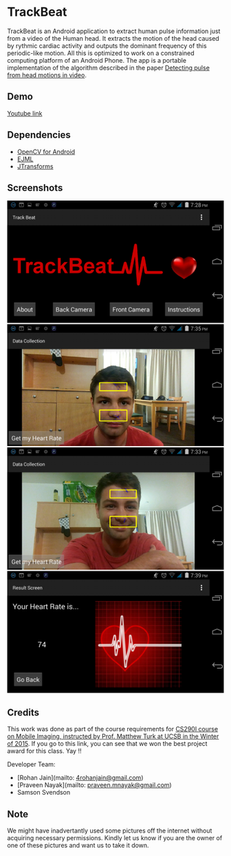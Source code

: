 # TrackBeat

TrackBeat is an Android application to extract human pulse information just from a video of the Human head. It extracts the motion of the head caused by rythmic cardiac activity and outputs the dominant frequency of this periodic-like motion. All this is optimized to work on a constrained computing platform of an Android Phone.
The app is a portable implementation of the algorithm described in the paper [Detecting pulse from head motions in video](http://people.csail.mit.edu/mrub/vidmag/papers/Balakrishnan_Detecting_Pulse_from_2013_CVPR_paper.pdf).

## Demo

[Youtube link](https://www.youtube.com/watch?v=NUb1GDgm-aw)

## Dependencies

- [OpenCV for Android](http://opencv.org/platforms/android.html)
- [EJML](http://ejml.org/wiki/index.php?title=Main_Page)
- [JTransforms](https://sites.google.com/site/piotrwendykier/software/jtransforms)

## Screenshots

![Homescreen](./Screenshots/trackbeat_homescreen.png?raw=true "Homescreen")
![Action1](./Screenshots/trackbeat_samson1.png?raw=true "Trackbeat in Action")
![Action2](./Screenshots/trackbeat_samson2.png?raw=true "Trackbeat in Action")
![Finalscreen](./Screenshots/trackbeat_finalscreen.png?raw=true "Final screen")

## Credits

This work was done as part of the course requirements for [CS290I course on Mobile Imaging, instructed by Prof. Matthew Turk at UCSB in the Winter of 2015](http://www.cs.ucsb.edu/~mturk/imaging/). If you go to this link, you can see that we won the best project award for this class. Yay !!

Developer Team:
- [Rohan Jain](mailto: 4rohanjain@gmail.com)
- [Praveen Nayak](mailto: praveen.mnayak@gmail.com)
- Samson Svendson

## Note

We might have inadvertantly used some pictures off the internet without acquiring necessary permissions. Kindly let us know if you are the owner of one of these pictures and want us to take it down.

